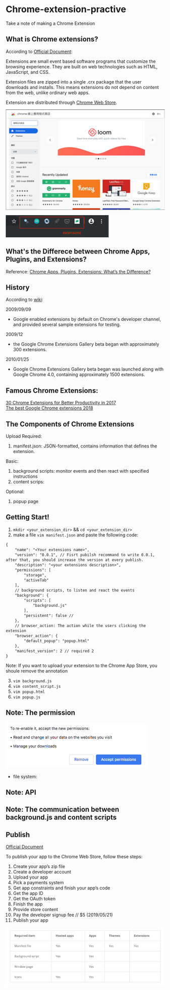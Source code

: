 # Chrome-extension-practive
Take a note of making a Chrome Extension

## What is Chrome extensions? 

According to [Official Document](https://developer.chrome.com/extensions):  

Extensions are small event based software programs that customize the browsing experience. They are built on web technologies such as HTML, JavaScript, and CSS.

Extension files are zipped into a single .crx package that the user downloads and installs. This means extensions do not depend on content from the web, unlike ordinary web apps.

Extension are distributed through [Chrome Web Store](https://chrome.google.com/webstore/category/extensions).

![images](https://raw.githubusercontent.com/ZoeLiao/Chrome-Extension-practice/master/notes/images/chrome_app_store.png)


![images](https://raw.githubusercontent.com/ZoeLiao/Chrome-Extension-practice/master/notes/images/extensions.png)

## What's the Differece between Chrome Apps, Plugins, and Extensions?

Reference: [Chrome Apps, Plugins, Extensions: What’s the Difference?](https://www.maketecheasier.com/chrome-apps-plugins-extensions-differences/)
## History

According to [wiki](https://en.wikipedia.org/wiki/Google_Chrome#Extensions):

2009/09/09  
- Google enabled extensions by default on Chrome's developer channel, and provided several sample extensions for testing.

2009/12  
- the Google Chrome Extensions Gallery beta began with approximately 300 extensions.

2010/01/25  
- Google Chrome Extensions Gallery beta began was launched along with Google Chrome 4.0, containing approximately 1500 extensions.

## Famous Chrome Extensions:
[30 Chrome Extensions for Better Productivity in 2017](https://www.hongkiat.com/blog/productivity-chrome-extensions/)  
[The best Google Chrome extensions 2018](https://www.techradar.com/news/the-best-google-chrome-extensions)

## The Components of Chrome Extensions

Upload Required:
1. manifest.json: JSON-formatted, contains information that defines the extension.

Basic:
1. background scripts: monitor events and then react with specified instructions
2. content scrips: 

Optional:
1. popup page

## Getting Start!
1. `mkdir <your_extension_dir>` && `cd <your_extension_dir>`
2. make a file `vim manifest.json` and paste the following code:
```
{
    "name": "<Your extensions name>",
    "version": "0.0.1", // Fisrt pubilsh recommand to write 0.0.1, after that, you should increase the version at every publish.
    "description": "<your extensions description>",
    "permissions": [
        "storage",
        "activeTab"
    ],
    // background scripts, to listen and react the events
    "background": {
        "scripts": [
            "background.js"
        ],
        "persistent": false // 
    },
    // browser_action: The action while the users clicking the extension
    "browser_action": {
        "default_popup": "popup.html"
    },
    "manifest_version": 2 // required 2
}
```
Note: If you want to upload your extension to the Chrome App Store, you shoule remove the annotation

3. `vim background.js`
4. `vim content_script.js`
5. `vim popup.html`
6. `vim popup.js`

## Note: The permission
![permission](https://raw.githubusercontent.com/ZoeLiao/Chrome-Extension-practice/master/notes/images/permission.png)
- file system:

## Note: API

## Note: The communication between background.js and content scripts

## Publish
[Official Document](https://developer.chrome.com/webstore/publish)

To publish your app to the Chrome Web Store, follow these steps:

1. Create your app’s zip file
2. Create a developer account
3. Upload your app
4. Pick a payments system
5. Get app constraints and finish your app’s code
6. Get the app ID
7. Get the OAuth token
8. Finish the app
9. Provide store content
10. Pay the developer signup fee // $5 (2019/05/21)
11. Publish your app

![required](https://raw.githubusercontent.com/ZoeLiao/Chrome-Extension-practice/master/notes/images/publish_requirements.png)



